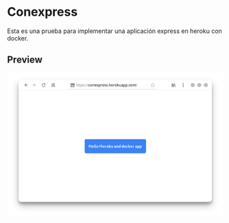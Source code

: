 # Conexpress

Esta es una prueba para implementar una aplicación express en heroku con docker.

## Preview
![app preview](/docs/preview.png)